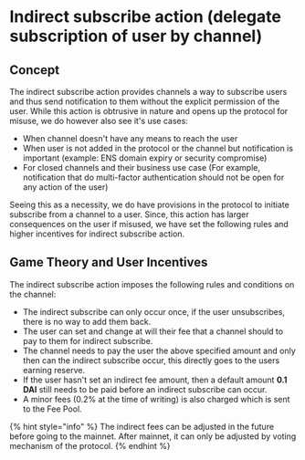 # Indirect subscribe action \(delegate subscription of user by channel\)

## Concept

The indirect subscribe action provides channels a way to subscribe users and thus send notification to them without the explicit permission of the user. While this action is obtrusive in nature and opens up the protocol for misuse, we do however also see it's use cases:

* When channel doesn't have any means to reach the user
* When user is not added in the protocol or the channel but notification is important \(example: ENS domain expiry or security compromise\)
* For closed channels and their business use case \(For example, notification that do multi-factor authentication should not be open for any action of the user\)

Seeing this as a necessity, we do have provisions in the protocol to initiate subscribe from a channel to a user. Since, this action has larger consequences on the user if misused, we have set the following rules and higher incentives for indirect subscribe action.

## Game Theory and User Incentives

The indirect subscribe action imposes the following rules and conditions on the channel:

* The indirect subscribe can only occur once, if the user unsubscribes, there is no way to add them back.
* The user can set and change at will their fee that a channel should to pay to them for indirect subscribe.
* The channel needs to pay the user the above specified amount and only then can the indirect subscribe occur, this directly goes to the users earning reserve. 
* If the user hasn't set an indirect fee amount, then a default amount **0.1 DAI** still needs to be paid before an indirect subscribe can occur.
* A minor fees \(0.2% at the time of writing\) is also charged which is sent to the Fee Pool.

{% hint style="info" %}
The indirect fees can be adjusted in the future before going to the mainnet. After mainnet, it can only be adjusted by voting mechanism of the protocol.
{% endhint %}

